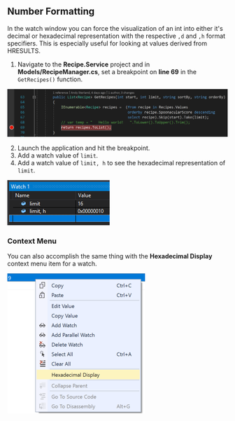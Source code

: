 ## Number Formatting
In the watch window you can force the visualization of an int into either it's decimal or hexadecimal representation with the respective `,d` and `,h` format specifiers. This is especially useful for looking at values derived from HRESULTS.


1. Navigate to the **Recipe.Service** project and in **Models/RecipeManager.cs**, set a breakpoint on **line 69** in the `GetRecipes()` function. 

![Breakpoint set on RecipeManager.cs line 69](ResultsView-SetBreakpoint1.png)

2. Launch the application and hit the breakpoint.
3. Add a watch value of `limit`.
4. Add a watch value of `limit, h` to see the hexadecimal representation of `limit`.

![Watch window with watches for 'limit' and 'limit, h'](NumberFormatting-Watch1.png)

### Context Menu
You can also accomplish the same thing with the **Hexadecimal Display** context menu item for a watch.

![Context menu for watch window with 'Hexadecimal Display' selected](NumberFormatting-ContextMenu.png)